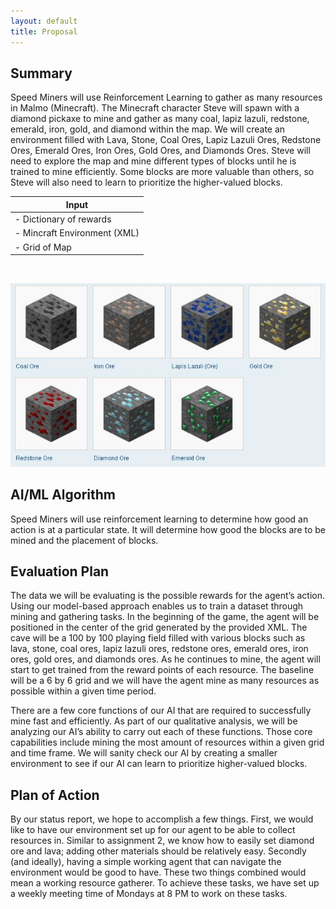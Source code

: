 ```yaml
---
layout: default
title: Proposal
---
```


## Summary
Speed Miners will use Reinforcement Learning to gather as many resources in Malmo (Minecraft). The Minecraft character Steve will spawn with a diamond pickaxe to mine and gather as many coal, lapiz lazuli, redstone, emerald, iron, gold, and diamond within the map.  We will create an environment filled with Lava, Stone, Coal Ores, Lapiz Lazuli Ores, Redstone Ores, Emerald Ores, Iron Ores, Gold Ores, and Diamonds Ores. Steve will need to explore the map and mine different types of blocks until he is trained to mine efficiently. Some blocks are more valuable than others, so Steve will also need to learn to prioritize the higher-valued blocks.

| Input      
| ----------- |
| - Dictionary of rewards       |
| - Mincraft Environment (XML)   |         
| - Grid of Map|
<br>

![ores](./images/ores.jpg)



## AI/ML Algorithm
Speed Miners will use reinforcement learning to determine how good an action is at a particular state. It will determine how good the blocks are to be mined and the placement of blocks.

## Evaluation Plan
The data we will be evaluating is the possible rewards for the agent’s action. Using our model-based approach enables us to train a dataset through mining and gathering tasks. In the beginning of the game, the agent will be positioned in the center of the grid generated by the provided XML. The cave will be a 100 by 100 playing field filled with various blocks such as lava, stone, coal ores, lapiz lazuli ores, redstone ores, emerald ores, iron ores, gold ores, and diamonds ores. As he continues to mine, the agent will start to get trained from the reward points of each resource. The baseline will be a 6 by 6 grid and we will have the agent mine as many resources as possible within a given time period.

There are a few core functions of our AI that are required to successfully mine fast and efficiently. As part of our qualitative analysis, we will be analyzing our AI’s ability to carry out each of these functions. Those core capabilities include mining the most amount of resources within a given grid and time frame. We will sanity check our AI by creating a smaller environment to see if our AI can learn to prioritize higher-valued blocks. 

## Plan of Action
By our status report, we hope to accomplish a few things. First, we would like to have our environment set up for our agent to be able to collect resources in. Similar to assignment 2, we know how to easily set diamond ore and lava; adding other materials should be relatively easy. Secondly (and ideally), having a simple working agent that can navigate the environment would be good to have. These two things combined would mean a working resource gatherer. To achieve these tasks, we have set up a weekly meeting time of Mondays at 8 PM to work on these tasks.
